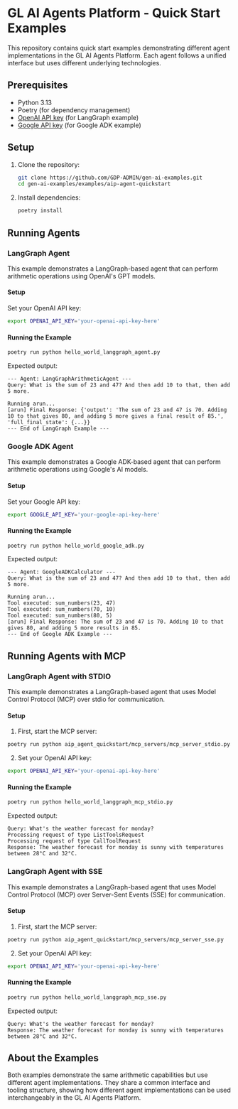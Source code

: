 # GL AI Agents Platform - Quick Start Examples

This repository contains quick start examples demonstrating different agent implementations in the GL AI Agents Platform. Each agent follows a unified interface but uses different underlying technologies.

## Prerequisites

- Python 3.13
- Poetry (for dependency management)
- [OpenAI API key](https://platform.openai.com/api-keys) (for LangGraph example)
- [Google API key](https://ai.google.dev/) (for Google ADK example)

## Setup

1. Clone the repository:
   ```bash
   git clone https://github.com/GDP-ADMIN/gen-ai-examples.git
   cd gen-ai-examples/examples/aip-agent-quickstart
   ```

2. Install dependencies:
   ```bash
   poetry install
   ```
## Running Agents

### LangGraph Agent

This example demonstrates a LangGraph-based agent that can perform arithmetic operations using OpenAI's GPT models.

#### Setup

Set your OpenAI API key:
```bash
export OPENAI_API_KEY='your-openai-api-key-here'
```

#### Running the Example

```bash
poetry run python hello_world_langgraph_agent.py
```

Expected output:
```
--- Agent: LangGraphArithmeticAgent ---
Query: What is the sum of 23 and 47? And then add 10 to that, then add 5 more.

Running arun...
[arun] Final Response: {'output': 'The sum of 23 and 47 is 70. Adding 10 to that gives 80, and adding 5 more gives a final result of 85.', 'full_final_state': {...}}
--- End of LangGraph Example ---
```

### Google ADK Agent

This example demonstrates a Google ADK-based agent that can perform arithmetic operations using Google's AI models.

#### Setup

Set your Google API key:
```bash
export GOOGLE_API_KEY='your-google-api-key-here'
```

#### Running the Example

```bash
poetry run python hello_world_google_adk.py
```

Expected output:
```
--- Agent: GoogleADKCalculator ---
Query: What is the sum of 23 and 47? And then add 10 to that, then add 5 more.

Running arun...
Tool executed: sum_numbers(23, 47)
Tool executed: sum_numbers(70, 10)
Tool executed: sum_numbers(80, 5)
[arun] Final Response: The sum of 23 and 47 is 70. Adding 10 to that gives 80, and adding 5 more results in 85.
--- End of Google ADK Example ---
```

## Running Agents with MCP

### LangGraph Agent with STDIO

This example demonstrates a LangGraph-based agent that uses Model Control Protocol (MCP) over stdio for communication.

#### Setup

1. First, start the MCP server:
```bash
poetry run python aip_agent_quickstart/mcp_servers/mcp_server_stdio.py
```

2. Set your OpenAI API key:
```bash
export OPENAI_API_KEY='your-openai-api-key-here'
```

#### Running the Example

```bash
poetry run python hello_world_langgraph_mcp_stdio.py
```

Expected output:
```
Query: What's the weather forecast for monday?
Processing request of type ListToolsRequest
Processing request of type CallToolRequest
Response: The weather forecast for monday is sunny with temperatures between 28°C and 32°C.
```

### LangGraph Agent with SSE

This example demonstrates a LangGraph-based agent that uses Model Control Protocol (MCP) over Server-Sent Events (SSE) for communication.

#### Setup

1. First, start the MCP server:
```bash
poetry run python aip_agent_quickstart/mcp_servers/mcp_server_sse.py
```

2. Set your OpenAI API key:
```bash
export OPENAI_API_KEY='your-openai-api-key-here'
```

#### Running the Example

```bash
poetry run python hello_world_langgraph_mcp_sse.py
```

Expected output:
```
Query: What's the weather forecast for monday?
Response: The weather forecast for monday is sunny with temperatures between 28°C and 32°C.
```

## About the Examples

Both examples demonstrate the same arithmetic capabilities but use different agent implementations. They share a common interface and tooling structure, showing how different agent implementations can be used interchangeably in the GL AI Agents Platform.